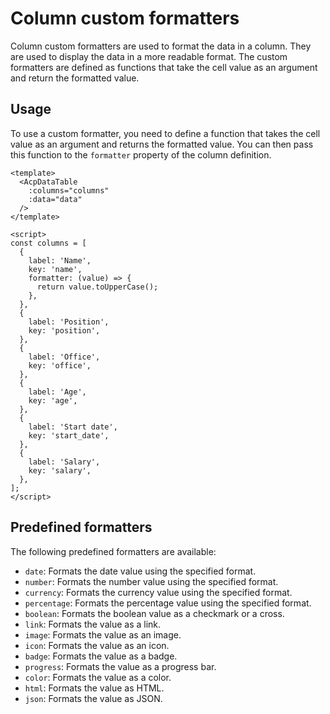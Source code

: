 # Column custom formatters

Column custom formatters are used to format the data in a column. They are used to display the data in a more readable format. The custom formatters are defined as functions that take the cell value as an argument and return the formatted value.

## Usage

To use a custom formatter, you need to define a function that takes the cell value as an argument and returns the formatted value. You can then pass this function to the `formatter` property of the column definition.

```vue
<template>
  <AcpDataTable
    :columns="columns"
    :data="data"
  />
</template>

<script>
const columns = [
  {
    label: 'Name',
    key: 'name',
    formatter: (value) => {
      return value.toUpperCase();
    },
  },
  {
    label: 'Position',
    key: 'position',
  },
  {
    label: 'Office',
    key: 'office',
  },
  {
    label: 'Age',
    key: 'age',
  },
  {
    label: 'Start date',
    key: 'start_date',
  },
  {
    label: 'Salary',
    key: 'salary',
  },
];
</script>
```

## Predefined formatters

The following predefined formatters are available:

- `date`: Formats the date value using the specified format.
- `number`: Formats the number value using the specified format.
- `currency`: Formats the currency value using the specified format.
- `percentage`: Formats the percentage value using the specified format.
- `boolean`: Formats the boolean value as a checkmark or a cross.
- `link`: Formats the value as a link.
- `image`: Formats the value as an image.
- `icon`: Formats the value as an icon.
- `badge`: Formats the value as a badge.
- `progress`: Formats the value as a progress bar.
- `color`: Formats the value as a color.
- `html`: Formats the value as HTML.
- `json`: Formats the value as JSON.
